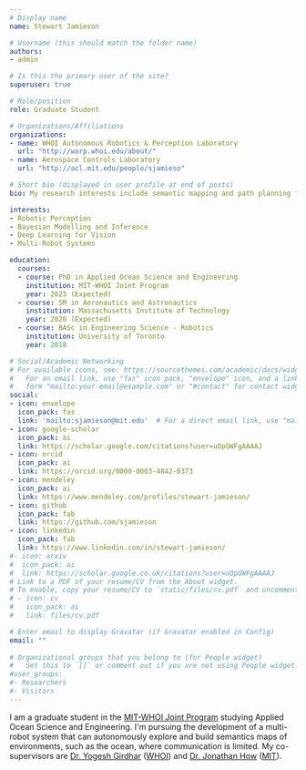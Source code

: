 ```yaml
---
# Display name
name: Stewart Jamieson

# Username (this should match the folder name)
authors:
- admin

# Is this the primary user of the site?
superuser: true

# Role/position
role: Graduate Student

# Organizations/Affiliations
organizations:
- name: WHOI Autonomous Robotics & Perception Laboratory
  url: "http://warp.whoi.edu/about/"
- name: Aerospace Controls Laboratory
  url: "http://acl.mit.edu/people/sjamieso"

# Short bio (displayed in user profile at end of posts)
bio: My research interests include semantic mapping and path planning for multi-agent underwater robotic systems.

interests:
- Robotic Perception
- Bayesian Modelling and Inference
- Deep Learning for Vision
- Multi-Robot Systems

education:
  courses:
  - course: PhD in Applied Ocean Science and Engineering
    institution: MIT-WHOI Joint Program
    year: 2023 (Expected)
  - course: SM in Aeronautics and Astronautics
    institution: Massachusetts Institute of Technology
    year: 2020 (Expected)
  - course: BASc in Engineering Science - Robotics
    institution: University of Toronto
    year: 2018

# Social/Academic Networking
# For available icons, see: https://sourcethemes.com/academic/docs/widgets/#icons
#   For an email link, use "fas" icon pack, "envelope" icon, and a link in the
#   form "mailto:your-email@example.com" or "#contact" for contact widget.
social:
- icon: envelope
  icon_pack: fas
  link: 'mailto:sjamieson@mit.edu'  # For a direct email link, use "mailto:test@example.org".
- icon: google-scholar
  icon_pack: ai
  link: https://scholar.google.com/citations?user=uOpGWFgAAAAJ
- icon: orcid
  icon_pack: ai
  link: https://orcid.org/0000-0003-4842-0373
- icon: mendeley
  icon_pack: ai
  link: https://www.mendeley.com/profiles/stewart-jamieson/
- icon: github
  icon_pack: fab
  link: https://github.com/sjamieson
- icon: linkedin
  icon_pack: fab
  link: https://www.linkedin.com/in/stewart-jamieson/
#- icon: arxiv
#  icon_pack: ai
#  link: https://scholar.google.co.uk/citations?user=uOpGWFgAAAAJ
# Link to a PDF of your resume/CV from the About widget.
# To enable, copy your resume/CV to `static/files/cv.pdf` and uncomment the lines below.  
# - icon: cv
#   icon_pack: ai
#   link: files/cv.pdf

# Enter email to display Gravatar (if Gravatar enabled in Config)
email: ""
  
# Organizational groups that you belong to (for People widget)
#   Set this to `[]` or comment out if you are not using People widget.  
#user_groups:
#- Researchers
#- Visitors
---
```


I am a graduate student in the <a href="http://mit.whoi.edu/">MIT-WHOI Joint Program</a> studying Applied Ocean Science and Engineering. I'm pursuing the development of a multi-robot system that can autonomously explore and build semantics maps of environments, such as the ocean, where communication is limited. My co-supervisors are <a href="https://www.whoi.edu/profile/ygirdhar">Dr. Yogesh Girdhar</a> (<a href="https://www.whoi.edu">WHOI</a>) and <a href="http://www.mit.edu/people/jhow/">Dr. Jonathan How</a> (<a href="https://www.mit.edu">MIT</a>).
